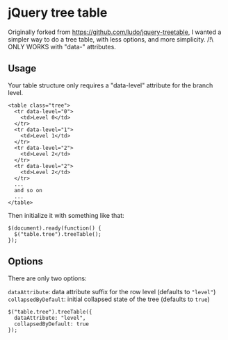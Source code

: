 jQuery tree table
=================

Originally forked from https://github.com/ludo/jquery-treetable,
I wanted a simpler way to do a tree table, with less options,
and more simplicity.
/!\ ONLY WORKS with "data-" attributes.


Usage
-----

Your table structure only requires a "data-level" attribute for the branch level.

    <table class="tree">
      <tr data-level="0">
        <td>Level 0</td>
      </tr>
      <tr data-level="1">
        <td>Level 1</td>
      </tr>
      <tr data-level="2">
        <td>Level 2</td>
      </tr>
      <tr data-level="2">
        <td>Level 2</td>
      </tr>
      ...
      and so on
      ...
    </table>

Then initialize it with something like that:

    $(document).ready(function() {
      $("table.tree").treeTable();
    });

Options
-------

There are only two options:

`dataAttribute`: data attribute suffix for the row level (defaults to `"level"`)  
`collapsedByDefault`: initial collapsed state of the tree (defaults to `true`)  

    $("table.tree").treeTable({
      dataAttribute: "level",
      collapsedByDefault: true
    });
